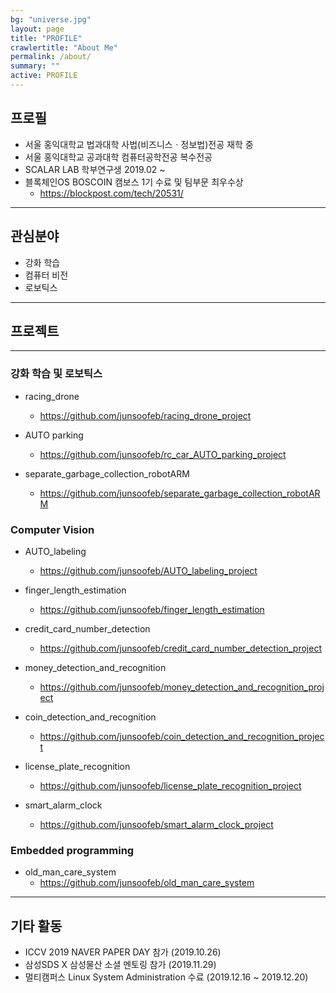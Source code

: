 ```yaml
---
bg: "universe.jpg"
layout: page
title: "PROFILE"
crawlertitle: "About Me"
permalink: /about/
summary: ""
active: PROFILE
---
```


## 프로필

  * 서울 홍익대학교 법과대학 사법(비즈니스ㆍ정보법)전공 재학 중  
  * 서울 홍익대학교 공과대학 컴퓨터공학전공 복수전공   
  * SCALAR LAB 학부연구생 2019.02 ~  
  * 블록체인OS BOSCOIN 캠보스 1기 수료 및 팀부문 최우수상   
    + <https://blockpost.com/tech/20531/>   
  
***
  
## 관심분야

  * 강화 학습  
  * 컴퓨터 비전    
  * 로보틱스   
  
***
## 프로젝트

***
### 강화 학습 및 로보틱스
  * racing_drone  
    + <https://github.com/junsoofeb/racing_drone_project>
    
  
  * AUTO parking  
    + <https://github.com/junsoofeb/rc_car_AUTO_parking_project>  
    
  
  * separate_garbage_collection_robotARM  
    + <https://github.com/junsoofeb/separate_garbage_collection_robotARM>  
    
  
### Computer Vision
  * AUTO_labeling   
    + <https://github.com/junsoofeb/AUTO_labeling_project>  
    

  * finger_length_estimation   
    + <https://github.com/junsoofeb/finger_length_estimation>
    
  
  * credit_card_number_detection   
    + <https://github.com/junsoofeb/credit_card_number_detection_project>
    
  
  * money_detection_and_recognition   
    + <https://github.com/junsoofeb/money_detection_and_recognition_project>
    
  
  * coin_detection_and_recognition   
    + <https://github.com/junsoofeb/coin_detection_and_recognition_project>
    
  
  * license_plate_recognition  
    + <https://github.com/junsoofeb/license_plate_recognition_project>
    
  
  * smart_alarm_clock   
    + <https://github.com/junsoofeb/smart_alarm_clock_project>
    
  
### Embedded programming
  * old_man_care_system  
    + <https://github.com/junsoofeb/old_man_care_system>
    
  
  
***

## 기타 활동

  * ICCV 2019 NAVER PAPER DAY 참가 (2019.10.26)  
  * 삼성SDS X 삼성물산 소셜 멘토링 참가 (2019.11.29)  
  * 멀티캠퍼스 Linux System Administration 수료 (2019.12.16 ~ 2019.12.20)  

